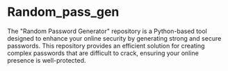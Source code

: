 # Random_pass_gen
The "Random Password Generator" repository is a Python-based tool designed to enhance your online security by generating strong and secure passwords.  This repository provides an efficient solution for creating complex passwords that are difficult to crack, ensuring your online presence is well-protected.
